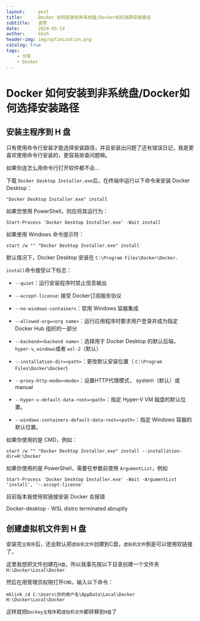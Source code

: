 ```yaml
---
layout:     post
title:      Docker 如何安装到非系统盘/Docker如何选择安装路径
subtitle:   姿势
date:       2024-05-14
author:     kkzh
header-img: img/optimization.png
catalog: true
tags:
    - 分享
    - Docker
---
```



# Docker 如何安装到非系统盘/Docker如何选择安装路径

## 安装主程序到 H 盘
只有使用命令行安装才能选择安装路径，并且安装出问题了还有错误日记，我是更喜欢使用命令行安装的，更容易排查问题嘛。

如果你连怎么用命令行打开软件都不会...

下载 `Docker Desktop Installer.exe`后，在终端中运行以下命令来安装 Docker Desktop：
```
"Docker Desktop Installer.exe" install
```
如果您使用 PowerShell，则应将其运行为：
```
Start-Process 'Docker Desktop Installer.exe' -Wait install
```
如果使用 Windows 命令提示符：
```
start /w "" "Docker Desktop Installer.exe" install
```
默认情况下，Docker Desktop 安装在 `C:\Program Files\Docker\Docker.`

 `install`命令接受以下标志：
 
* `--quiet`：运行安装程序时禁止信息输出

* `--accept-license`: 接受 Docker订阅服务协议 

* `--no-windows-containers`：禁用 Windows 容器集成

* `--allowed-org=<org name>`：运行应用程序时要求用户登录并成为指定 Docker Hub 组织的一部分

* `--backend=<backend name>`：选择用于 Docker Desktop 的默认后端， `hyper-v`, `windows`或者 `wsl-2`（默认）

* `--installation-dir=<path>`：更改默认安装位置（ `C:\Program Files\Docker\Docker`)


* `--proxy-http-mode=<mode>`：设置HTTP代理模式， system（默认）或 manual

* `--hyper-v-default-data-root=<path>`：指定 Hyper-V VM 磁盘的默认位置。

* `--windows-containers-default-data-root=<path>`：指定 Windows 容器的默认位置。 

如果你使用的是 CMD，例如：
```
start /w "" "Docker Desktop Installer.exe" install --installation-dir=H:\Docker
```
如果你使用的是 PowerShell，需要在参数前使用 `ArgumentList`，例如
```
Start-Process 'Docker Desktop Installer.exe' -Wait -ArgumentList 'install', '--accept-license'
```

目前版本我使用软链接安装 Docker 会报错

Docker-desktop - WSL distro terminated abruptly

## 创建虚拟机文件到 H 盘

安装完`主程序`后，还会默认把`虚拟机文件`创建到C盘，`虚拟机文件`倒是可以使用软链接了，

这里我想把文件创建在`H盘`，所以我事先按以下目录创建一个文件夹 `H:\Docker\Local\Docker`

然后在用管理员权限打开`CMD`，输入以下命令：

```
mklink /d C:\Users\你的用户名\AppData\Local\Docker H:\Docker\Local\Docker
```

这样就把`Dockey主程序`和`虚拟机文件`都转移到`H盘`了